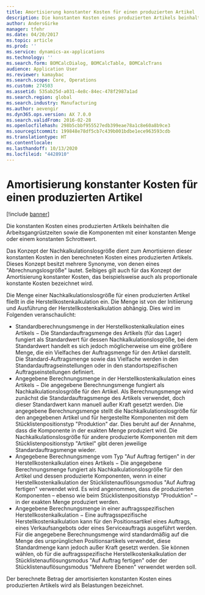 ```yaml
---
title: Amortisierung konstanter Kosten für einen produzierten Artikel
description: Die konstanten Kosten eines produzierten Artikels beinhalten die Arbeitsgangrüstzeiten sowie die Komponenten mit einer konstanten Menge oder einem konstanten Schrottwert.
author: AndersGirke
manager: tfehr
ms.date: 04/20/2017
ms.topic: article
ms.prod: ''
ms.service: dynamics-ax-applications
ms.technology: ''
ms.search.form: BOMCalcDialog, BOMCalcTable, BOMCalcTrans
audience: Application User
ms.reviewer: kamaybac
ms.search.scope: Core, Operations
ms.custom: 274503
ms.assetid: 535ab25d-a031-4e8c-84ec-478f2987a1ad
ms.search.region: global
ms.search.industry: Manufacturing
ms.author: aevengir
ms.dyn365.ops.version: AX 7.0.0
ms.search.validFrom: 2016-02-28
ms.openlocfilehash: 298b5cbbf955527edb399eae78a1c8e60a8b9ce3
ms.sourcegitcommit: 199848e78df5cb7c439b001bdbe1ece963593cdb
ms.translationtype: HT
ms.contentlocale: 
ms.lasthandoff: 10/13/2020
ms.locfileid: "4428910"
---
```

# <a name="amortize-constant-costs-for-a-manufactured-item"></a>Amortisierung konstanter Kosten für einen produzierten Artikel

[!include [banner](../includes/banner.md)]

Die konstanten Kosten eines produzierten Artikels beinhalten die Arbeitsgangrüstzeiten sowie die Komponenten mit einer konstanten Menge oder einem konstanten Schrottwert. 

Das Konzept der Nachkalkulationslosgröße dient zum Amortisieren dieser konstanten Kosten in den berechneten Kosten eines produzierten Artikels. Dieses Konzept besitzt mehrere Synonyme, von denen eines "Abrechnungslosgröße" lautet. Selbiges gilt auch für das Konzept der Amortisierung konstanter Kosten, das beispielsweise auch als proportionale konstante Kosten bezeichnet wird.

Die Menge einer Nachkalkulationslosgröße für einen produzierten Artikel fließt in die Herstellkostenkalkulation ein. Die Menge ist von der Initiierung und Ausführung der Herstellkostenkalkulation abhängig. Dies wird im Folgenden veranschaulicht:

-   Standardberechnungsmenge in der Herstellkostenkalkulation eines Artikels − Die Standardauftragsmenge des Artikels (für das Lager) fungiert als Standardwert für dessen Nachkalkulationslosgröße, bei dem Standardwert handelt es sich jedoch möglicherweise um eine größere Menge, die ein Vielfaches der Auftragsmenge für den Artikel darstellt. Die Standard-Auftragsmenge sowie das Vielfache werden in den Standardauftragseinstellungen oder in den standortspezifischen Auftragseinstellungen definiert.
-   Angegebene Berechnungsmenge in der Herstellkostenkalkulation eines Artikels − Die angegebene Berechnungsmenge fungiert als Nachkalkulationslosgröße für den Artikel. Als Berechnungsmenge wird zunächst die Standardauftragsmenge des Artikels verwendet, doch dieser Standardwert kann manuell außer Kraft gesetzt werden. Die angegebene Berechnungsmenge stellt die Nachkalkulationslosgröße für den angegebenen Artikel und für hergestellte Komponenten mit dem Stücklistenpositionstyp "Produktion" dar. Dies beruht auf der Annahme, dass die Komponente in der exakten Menge produziert wird. Die Nachkalkulationslosgröße für andere produzierte Komponenten mit dem Stücklistenpositionstyp "Artikel" gibt deren jeweilige Standardauftragsmenge wieder.
-   Angegebene Berechnungsmenge vom Typ "Auf Auftrag fertigen" in der Herstellkostenkalkulation eines Artikels − Die angegebene Berechnungsmenge fungiert als Nachkalkulationslosgröße für den Artikel und dessen produzierte Komponenten, wenn in einer Herstellkostenkalkulation der Stücklistenauflösungsmodus "Auf Auftrag fertigen" verwendet wird. Es wird angenommen, dass die produzierten Komponenten – ebenso wie beim Stücklistenpositionstyp "Produktion" – in der exakten Menge produziert werden.
-   Angegebene Berechnungsmenge in einer auftragsspezifischen Herstellkostenkalkulation − Eine auftragsspezifische Herstellkostenkalkulation kann für den Positionsartikel eines Auftrags, eines Verkaufsangebots oder eines Serviceauftrags ausgeführt werden. Für die angegebene Berechnungsmenge wird standardmäßig auf die Menge des ursprünglichen Positionsartikels verwendet, diese Standardmenge kann jedoch außer Kraft gesetzt werden. Sie können wählen, ob für die auftragsspezifische Herstellkostenkalkulation der Stücklistenauflösungsmodus "Auf Auftrag fertigen" oder der Stücklistenauflösungsmodus "Mehrere Ebenen" verwendet werden soll.

Der berechnete Betrag der amortisierten konstanten Kosten eines produzierten Artikels wird als Belastungen bezeichnet.






